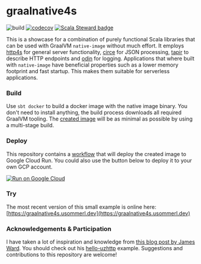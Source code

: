 # graalnative4s

![build](https://img.shields.io/github/workflow/status/usommerl/graalnative4s/CI?style=for-the-badge)
[![codecov](https://img.shields.io/codecov/c/github/usommerl/graalnative4s?style=for-the-badge)](https://codecov.io/gh/usommerl/graalnative4s)
[![Scala Steward badge](https://img.shields.io/badge/Scala_Steward-helping-blue.svg?style=for-the-badge)](https://scala-steward.org)

This is a showcase for a combination of purely functional Scala libraries that can be used with GraalVM `native-image` without much effort. It employs [http4s][http4s] for general server functionality, [circe][circe] for JSON processing, [tapir][tapir] to describe HTTP endpoints and [odin][odin] for logging. Applications that where built with `native-image` have beneficial properties such as a lower memory footprint and fast startup. This makes them suitable for serverless applications.

### Build
Use `sbt docker` to build a docker image with the native image binary. You don't need to install anything, the build process downloads all required GraalVM tooling. The [created image][image] will be as minimal as possible by using a multi-stage build.

### Deploy
This repository contains a [workflow][workflow] that will deploy the created image to Google Cloud Run. You could also use the button below to deploy it to your own GCP account.

[![Run on Google Cloud](https://deploy.cloud.run/button.svg)](https://deploy.cloud.run)

### Try
The most recent version of this small example is online here: [https://graalnative4s.usommerl.dev](https://graalnative4s.usommerl.dev)

### Acknowledgements & Participation
I have taken a lot of inspiration and knowledge from [this blog post by James Ward][inspiration]. You should check out his [hello-uzhttp][uzhttp] example. Suggestions and contributions to this repository are welcome!

[http4s]: https://github.com/http4s/http4s
[circe]: https://github.com/circe/circe
[tapir]: https://github.com/softwaremill/tapir
[odin]: https://github.com/valskalla/odin

[image]: https://github.com/users/usommerl/packages/container/package/graalnative4s
[workflow]: .github/workflows/ci_cd.yaml
[inspiration]: https://jamesward.com/2020/05/07/graalvm-native-image-tips-tricks/
[uzhttp]: https://github.com/jamesward/hello-uzhttp

